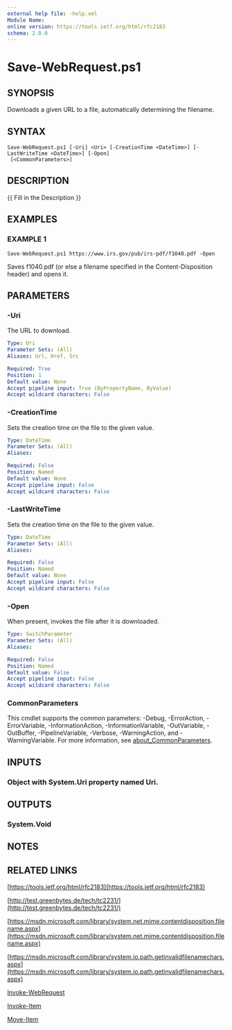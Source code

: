 ```yaml
---
external help file: -help.xml
Module Name:
online version: https://tools.ietf.org/html/rfc2183
schema: 2.0.0
---
```


# Save-WebRequest.ps1

## SYNOPSIS
Downloads a given URL to a file, automatically determining the filename.

## SYNTAX

```
Save-WebRequest.ps1 [-Uri] <Uri> [-CreationTime <DateTime>] [-LastWriteTime <DateTime>] [-Open]
 [<CommonParameters>]
```

## DESCRIPTION
{{ Fill in the Description }}

## EXAMPLES

### EXAMPLE 1
```
Save-WebRequest.ps1 https://www.irs.gov/pub/irs-pdf/f1040.pdf -Open
```

Saves f1040.pdf (or else a filename specified in the Content-Disposition header) and opens it.

## PARAMETERS

### -Uri
The URL to download.

```yaml
Type: Uri
Parameter Sets: (All)
Aliases: Url, Href, Src

Required: True
Position: 1
Default value: None
Accept pipeline input: True (ByPropertyName, ByValue)
Accept wildcard characters: False
```

### -CreationTime
Sets the creation time on the file to the given value.

```yaml
Type: DateTime
Parameter Sets: (All)
Aliases:

Required: False
Position: Named
Default value: None
Accept pipeline input: False
Accept wildcard characters: False
```

### -LastWriteTime
Sets the creation time on the file to the given value.

```yaml
Type: DateTime
Parameter Sets: (All)
Aliases:

Required: False
Position: Named
Default value: None
Accept pipeline input: False
Accept wildcard characters: False
```

### -Open
When present, invokes the file after it is downloaded.

```yaml
Type: SwitchParameter
Parameter Sets: (All)
Aliases:

Required: False
Position: Named
Default value: False
Accept pipeline input: False
Accept wildcard characters: False
```

### CommonParameters
This cmdlet supports the common parameters: -Debug, -ErrorAction, -ErrorVariable, -InformationAction, -InformationVariable, -OutVariable, -OutBuffer, -PipelineVariable, -Verbose, -WarningAction, and -WarningVariable. For more information, see [about_CommonParameters](http://go.microsoft.com/fwlink/?LinkID=113216).

## INPUTS

### Object with System.Uri property named Uri.
## OUTPUTS

### System.Void
## NOTES

## RELATED LINKS

[https://tools.ietf.org/html/rfc2183](https://tools.ietf.org/html/rfc2183)

[http://test.greenbytes.de/tech/tc2231/](http://test.greenbytes.de/tech/tc2231/)

[https://msdn.microsoft.com/library/system.net.mime.contentdisposition.filename.aspx](https://msdn.microsoft.com/library/system.net.mime.contentdisposition.filename.aspx)

[https://msdn.microsoft.com/library/system.io.path.getinvalidfilenamechars.aspx](https://msdn.microsoft.com/library/system.io.path.getinvalidfilenamechars.aspx)

[Invoke-WebRequest]()

[Invoke-Item]()

[Move-Item]()

